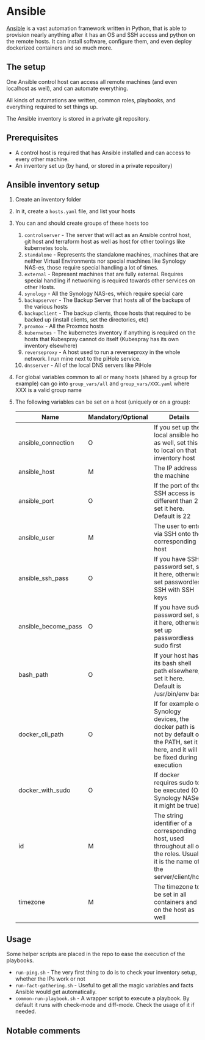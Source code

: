 # Ansible

[Ansible](https://docs.ansible.com/) is a vast automation framework written in Python, that is able to provision nearly anything after it has an OS and SSH access and python on the remote hosts. It can install software, configure them, and even deploy dockerized containers and so much more.

## The setup

One Ansible control host can access all remote machines (and even localhost as well), and can automate everything.

All kinds of automations are written, common roles, playbooks, and everything required to set things up.

The Ansible inventory is stored in a private git repository.

## Prerequisites

- A control host is required that has Ansible installed and can access to every other machine.
- An inventory set up (by hand, or stored in a private repository)

## Ansible inventory setup

1. Create an inventory folder
2. In it, create a `hosts.yaml` file, and list your hosts
3. You can and should create groups of these hosts too
   1. `controlserver` - The server that will act as an Ansible control host, git host and terraform host as well as host for other toolings like kubernetes tools.
   2. `standalone` - Represents the standalone machines, machines that are neither Virtual Environments nor special machines like Synology NAS-es, those require special handling a lot of times.
   3. `external` - Represent machines that are fully external. Requires special handling if networking is required towards other services on other Hosts.
   4. `synology` - All the Synology NAS-es, which require special care
   5. `backupserver` - The Backup Server that hosts all of the backups of the various hosts
   6. `backupclient` - The backup clients, those hosts that required to be backed up (install clients, set the directories, etc)
   7. `proxmox` - All the Proxmox hosts
   8. `kubernetes` - The kubernetes inventory if anything is required on the hosts that Kubespray cannot do itself (Kubespray has its own inventory elsewhere)
   9. `reverseproxy` - A host used to run a reverseproxy in the whole network. I run mine next to the piHole service.
   10. `dnsserver` - All of the local DNS servers like PiHole
4. For global variables common to all or many hosts (shared by a group for example) can go into `group_vars/all` and `group_vars/XXX.yaml` where XXX is a valid group name
5. The following variables can be set on a host (uniquely or on a group):

    | Name | Mandatory/Optional | Details |
    |------|--------------------|---------|
    |ansible_connection|O|If you set up the local ansible host as well, set this to local on that inventory host|
    |ansible_host|M|The IP address of the machine|
    |ansible_port|O|If the port of the SSH access is different than 22, set it here. Default is 22|
    |ansible_user|M|The user to enter via SSH onto the corresponding host|
    |ansible_ssh_pass|O|If you have SSH password set, set it here, otherwise set passwordless SSH with SSH keys|
    |ansible_become_pass|O|If you have sudo password set, set it here, otherwise set up passwordless sudo first|
    |bash_path|O|If your host has its bash shell path elsewhere, set it here. Default is /usr/bin/env bash|
    |docker_cli_path|O|If for example on Synology devices, the docker path is not by default on the PATH, set it here, and it will be fixed during execution|
    |docker_with_sudo|O|If docker requires sudo to be executed (On Synology NASes it might be true)|
    |id|M|The string identifier of a corresponding host, used throughout all of the roles. Usually it is the name of the server/client/host|
    |timezone|M|The timezone to be set in all containers and on the host as well|

## Usage

Some helper scripts are placed in the repo to ease the execution of the playbooks.

- `run-ping.sh` - The very first thing to do is to check your inventory setup, whether the IPs work or not
- `run-fact-gathering.sh` - Useful to get all the magic variables and facts Ansible would get automatically.
- `common-run-playbook.sh` - A wrapper script to execute a playbook. By default it runs with check-mode and diff-mode. Check the usage of it if needed.

## Notable comments
